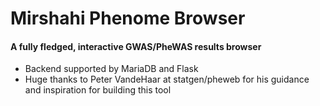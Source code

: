 # Mirshahi Phenome Browser
#### A fully fledged, interactive GWAS/PheWAS results browser

* Backend supported by MariaDB and Flask
* Huge thanks to Peter VandeHaar at statgen/pheweb for his guidance and inspiration for building this tool
